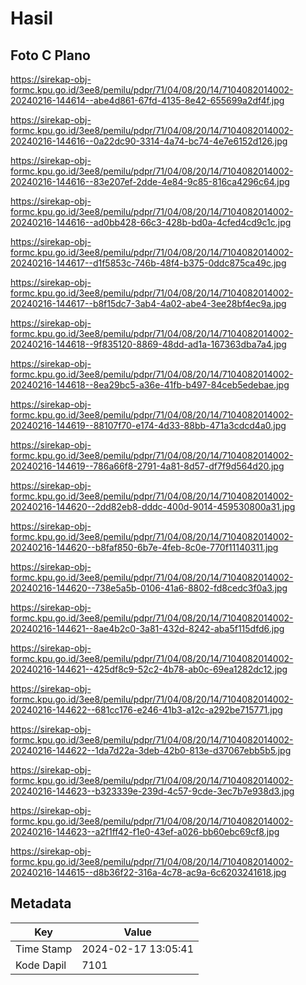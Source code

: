 # Hasil

## Foto C Plano

https://sirekap-obj-formc.kpu.go.id/3ee8/pemilu/pdpr/71/04/08/20/14/7104082014002-20240216-144614--abe4d861-67fd-4135-8e42-655699a2df4f.jpg

https://sirekap-obj-formc.kpu.go.id/3ee8/pemilu/pdpr/71/04/08/20/14/7104082014002-20240216-144616--0a22dc90-3314-4a74-bc74-4e7e6152d126.jpg

https://sirekap-obj-formc.kpu.go.id/3ee8/pemilu/pdpr/71/04/08/20/14/7104082014002-20240216-144616--83e207ef-2dde-4e84-9c85-816ca4296c64.jpg

https://sirekap-obj-formc.kpu.go.id/3ee8/pemilu/pdpr/71/04/08/20/14/7104082014002-20240216-144616--ad0bb428-66c3-428b-bd0a-4cfed4cd9c1c.jpg

https://sirekap-obj-formc.kpu.go.id/3ee8/pemilu/pdpr/71/04/08/20/14/7104082014002-20240216-144617--d1f5853c-746b-48f4-b375-0ddc875ca49c.jpg

https://sirekap-obj-formc.kpu.go.id/3ee8/pemilu/pdpr/71/04/08/20/14/7104082014002-20240216-144617--b8f15dc7-3ab4-4a02-abe4-3ee28bf4ec9a.jpg

https://sirekap-obj-formc.kpu.go.id/3ee8/pemilu/pdpr/71/04/08/20/14/7104082014002-20240216-144618--9f835120-8869-48dd-ad1a-167363dba7a4.jpg

https://sirekap-obj-formc.kpu.go.id/3ee8/pemilu/pdpr/71/04/08/20/14/7104082014002-20240216-144618--8ea29bc5-a36e-41fb-b497-84ceb5edebae.jpg

https://sirekap-obj-formc.kpu.go.id/3ee8/pemilu/pdpr/71/04/08/20/14/7104082014002-20240216-144619--88107f70-e174-4d33-88bb-471a3cdcd4a0.jpg

https://sirekap-obj-formc.kpu.go.id/3ee8/pemilu/pdpr/71/04/08/20/14/7104082014002-20240216-144619--786a66f8-2791-4a81-8d57-df7f9d564d20.jpg

https://sirekap-obj-formc.kpu.go.id/3ee8/pemilu/pdpr/71/04/08/20/14/7104082014002-20240216-144620--2dd82eb8-dddc-400d-9014-459530800a31.jpg

https://sirekap-obj-formc.kpu.go.id/3ee8/pemilu/pdpr/71/04/08/20/14/7104082014002-20240216-144620--b8faf850-6b7e-4feb-8c0e-770f11140311.jpg

https://sirekap-obj-formc.kpu.go.id/3ee8/pemilu/pdpr/71/04/08/20/14/7104082014002-20240216-144620--738e5a5b-0106-41a6-8802-fd8cedc3f0a3.jpg

https://sirekap-obj-formc.kpu.go.id/3ee8/pemilu/pdpr/71/04/08/20/14/7104082014002-20240216-144621--8ae4b2c0-3a81-432d-8242-aba5f115dfd6.jpg

https://sirekap-obj-formc.kpu.go.id/3ee8/pemilu/pdpr/71/04/08/20/14/7104082014002-20240216-144621--425df8c9-52c2-4b78-ab0c-69ea1282dc12.jpg

https://sirekap-obj-formc.kpu.go.id/3ee8/pemilu/pdpr/71/04/08/20/14/7104082014002-20240216-144622--681cc176-e246-41b3-a12c-a292be715771.jpg

https://sirekap-obj-formc.kpu.go.id/3ee8/pemilu/pdpr/71/04/08/20/14/7104082014002-20240216-144622--1da7d22a-3deb-42b0-813e-d37067ebb5b5.jpg

https://sirekap-obj-formc.kpu.go.id/3ee8/pemilu/pdpr/71/04/08/20/14/7104082014002-20240216-144623--b323339e-239d-4c57-9cde-3ec7b7e938d3.jpg

https://sirekap-obj-formc.kpu.go.id/3ee8/pemilu/pdpr/71/04/08/20/14/7104082014002-20240216-144623--a2f1ff42-f1e0-43ef-a026-bb60ebc69cf8.jpg

https://sirekap-obj-formc.kpu.go.id/3ee8/pemilu/pdpr/71/04/08/20/14/7104082014002-20240216-144615--d8b36f22-316a-4c78-ac9a-6c6203241618.jpg


## Metadata

| Key        | Value               |
| ---------- | ------------------- |
| Time Stamp | 2024-02-17 13:05:41 |
| Kode Dapil | 7101                |



